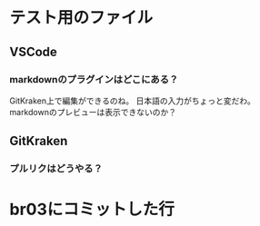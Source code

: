 # テスト用のファイル
## VSCode
### markdownのプラグインはどこにある？

GitKraken上で編集ができるのね。
日本語の入力がちょっと変だわ。
markdownのプレビューは表示できないのか？


## GitKraken
### プルリクはどうやる？



# br03にコミットした行



